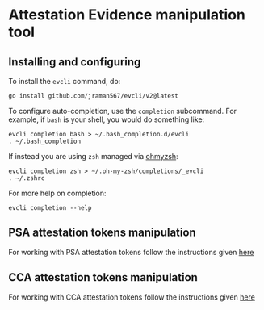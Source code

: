 # Attestation Evidence manipulation tool

## Installing and configuring

To install the `evcli` command, do:

```shell
go install github.com/jraman567/evcli/v2@latest
```

To configure auto-completion, use the `completion` subcommand.  For example, if
`bash` is your shell, you would do something like:

```shell
evcli completion bash > ~/.bash_completion.d/evcli
. ~/.bash_completion
```

If instead you are using `zsh` managed via [ohmyzsh](https://ohmyz.sh):

```shell
evcli completion zsh > ~/.oh-my-zsh/completions/_evcli
. ~/.zshrc
```

For more help on completion:

```shell
evcli completion --help
```

## PSA attestation tokens manipulation

For working with PSA attestation tokens follow the instructions given
[here](./README-PSA.md)


## CCA attestation tokens manipulation

For working with CCA attestation tokens follow the instructions given
[here](./README-CCA.md)
